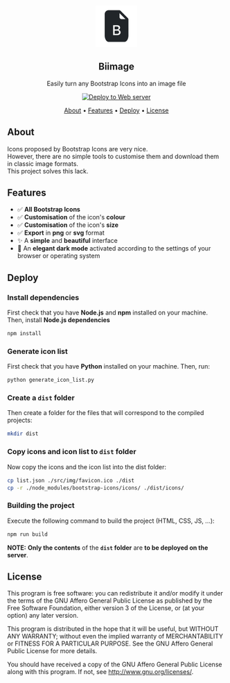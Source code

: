 <p align="center"><img src="/src/img/android-chrome-96x96.png"></p>
<h2 align="center">Biimage</h2>
<p align="center">Easily turn any Bootstrap Icons into an image file </p>
<p align="center">
    <a href="https://github.com/gaetanlhf/Biimage/actions/workflows/deploy-web-server.yml"><img src="https://github.com/gaetanlhf/Biimage/actions/workflows/deploy-web-server.yml/badge.svg" alt="Deploy to Web server"></a>
</p>
<p align="center">
    <a href="#about">About</a> •
    <a href="#features">Features</a> •
    <a href="#deploy">Deploy</a> •
    <a href="#license">License</a>
</p>

## About

Icons proposed by Bootstrap Icons are very nice.  
However, there are no simple tools to customise them and download them in classic image formats.  
This project solves this lack.

## Features

- ✅ **All Bootstrap Icons**
- ✅ **Customisation** of the icon's **colour**
- ✅ **Customisation** of the icon's **size**
- ✅ **Export** in **png** or **svg** format
- ✨ A **simple** and **beautiful** interface
- 🌙 An **elegant dark mode** activated according to the settings of your browser or operating system

## Deploy

### Install dependencies

First check that you have **Node.js** and **npm** installed on your machine.
Then, install **Node.js dependencies**
```bash
npm install
```

### Generate icon list

First check that you have **Python** installed on your machine.
Then, run:
```bash
python generate_icon_list.py
```

### Create a `dist` folder

Then create a folder for the files that will correspond to the compiled projects:
```bash
mkdir dist
```

### Copy icons and icon list to `dist` folder

Now copy the icons and the icon list into the dist folder:
```bash
cp list.json ./src/img/favicon.ico ./dist
cp -r ./node_modules/bootstrap-icons/icons/ ./dist/icons/
```

### Building the project

Execute the following command to build the project (HTML, CSS, JS, ...):
```bash
npm run build
```
**NOTE:** **Only the contents** of the **`dist` folder** are **to be deployed on the server**.

## License

This program is free software: you can redistribute it and/or modify it under the terms of the GNU Affero General Public License as published by the Free Software Foundation, either version 3 of the License, or (at your option) any later version.

This program is distributed in the hope that it will be useful, but WITHOUT ANY WARRANTY; without even the implied warranty of MERCHANTABILITY or FITNESS FOR A PARTICULAR PURPOSE. See the GNU Affero General Public License for more details.

You should have received a copy of the GNU Affero General Public License along with this program. If not, see http://www.gnu.org/licenses/.

